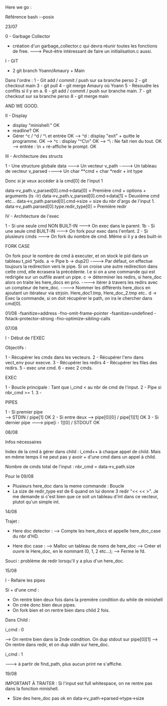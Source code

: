 Here we go :

Référence bash --posix

23/07

0 - Garbage Collector

- création d'un garbage_collector.c qui devra réunir toutes les fonctions de free.
---> Peut-être intéressant de faire un initialisation.c aussi.

I - GIT 

- 2 git branch Yoann/Amaury + Main

Dans l'ordre :
1 - Git add / commit / push sur sa branche perso
2 - git checkout main
3 - git pull
4 - git merge Amaury où Yoann
5 - Résoudre les conflits si il y en a.
6 - git add / commit / push sur branche main.
7 - git checkout sur sa branche perso
8 - git merge main

AND WE GOOD.

II - Display  

- display "minishell:"					OK
- readline?						OK
- Gérer ^c / ^d / ^\ et entrée				OK
--> ^d : display "exit" + quitte le programme. 	OK
--> ^c : display "^C\n"				OK
--> ^\ : Ne fait rien du tout. 				OK
--> entrée : \n + ré-affiche le prompt.			OK

III - Architecture des structs

1 - Une structure globale data
---> Un vecteur v_path
     ----> Un tableau de vecteur v_parsed
	 	   ----> Un char **cmd + char *redir + int type

Donc si je veux accéder à la cmd[0] de l'input 1

data->v_path.v_parsed[0].cmd->data[0] = Première cmd + options + arguments (ls -lr)
data->v_path.v_parsed[0].cmd->data[1] = Deuxième cmd etc...
data->v_path.parsed[0].cmd->size = size du nbr d'args de l'input 1.
data->v_path.parsed[0].type.redir_type[0] = Première redir


IV - Architecture de l'exec

1 - Si une seule cmd NON BUILT-IN
---> On exec dans le parent.
1b - Si une seule cmd BUILT-IN
---> On fork pour exec dans l'enfant.
2 - Si plusieurs cmds
---> On fork du nombre de cmd. Même si il y a des built-in

FORK CASE 

On fork pour le nombre de cmd à executer, et on stock le pid dans un tableau t_pid *pids.
a -> Pipe
b -> dup2()
----> Par défaut, on effectue toujours la redirection vers le pipe. Si on croise une autre redirection dans cette cmd, elle écrasera la précédente. I.e si on a une commande qui est redirigée sur un outfile avant un pipe. 
c -> déterminer les redirs, si here_doc alors on traite les here_docs en prio.
----> itérer à travers les redirs avec un compteur de here_doc.
----> Nommer les différents here_docs en ajoutant un itérateur via strjoin. Here_doc1.tmp, Here_doc_2.tmp etc..
d -> Exec la commande, si on doit récupérer le path, on ira le chercher dans cmd[0].


01/08
-fsanitize=address -fno-omit-frame-pointer -fsanitize=undefined -fstack-protector-strong -fno-optimize-sibling-calls

07/08

I - Début de l'EXEC

Objectifs :

1 - Récupérer les cmds dans les vecteurs.
2 - Récupérer l'env dans vect_env pour execve.
3 - Récupérer les redirs
4 - Récupérer les files des redirs.
5 - exec une cmd.
6 - exec 2 cmds.

EXEC

1 - Boucle principale : Tant que i_cmd < au nbr de cmd de l'input.
2 - Pipe si nbr_cmd >= 1.
3 - 


PIPES

1 - Si premier pipe   
--> STDIN / pipe[1]    		 OK
2 - Si entre deux 
--> pipe[0][0] / pipe[1][1]  OK
3 - Si dernier pipe
---> pipe[i - 1][0] / STDOUT OK

08/08

Infos nécessaires

Index de la cmd à gérer dans child : i_cmd++ à chaque appel de child.
Mais en même temps il ne peut pas y avoir + d'une cmd dans un appel à child. 

Nombre de cmds total de l'input : nbr_cmd = data->v_path.size

Pour le 09/08

- Plusieurs here_doc dans la meme commande : Boucle 
- La size de redir_type est de 6 quand on lui donne 3 redir "<< << >". 
Je me demande si c'est bien que ce soit un tableau d'int dans ce vecteur, plutot qu'un simple int. 

14/08

Trajet : 

- Here doc detector : 
--> Compte les here_docs et appelle here_doc_case du nbr d'HD.

- Here doc case : 
-->  Malloc un tableau de noms de here_doc
-->  Créer et ouvre le Here_doc, en le nommant (0, 1, 2 etc...);
-->  Ferme le fd.

Souci : problème de redir lorsqu'il y a plus d'un here_doc.

15/08

I - Refaire les pipes

Si + d'une cmd :

- On rentre bien deux fois dans la première condition du while de minishell
- On crée donc bien deux pipes.
- On fork bien et on rentre bien dans child 2 fois.

Dans Child :

i_cmd : 0

--> On rentre bien dans la 2nde condition. On dup stdout sur pipe[0][1]
--> On rentre dans redir, et on dup stdin sur here_doc.

i_cmd : 1

---> à partir de find_path, plus aucun print ne s'affiche. 


19/08

IMPORTANT À TRAITER : Si l'input est full whitespace, on ne rentre pas dans la fonction minishell.

- Size des here_doc pas ok en data->v_path->parsed->type->size